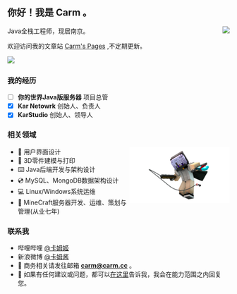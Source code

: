 ## 你好！我是 **Carm** 。
<img align="right" src="https://github-readme-stats.vercel.app/api?username=CarmJos&show_icons=true&locale=cn&hide_title=true" />
Java全栈工程师，现居南京。

欢迎访问我的文章站 [Carm's Pages](https://pages.carm.cc) ,不定期更新。

![](https://visitor-badge.glitch.me/badge?page_id=carmjos.readme)

### 我的经历
- [ ] **你的世界Java版服务器** 项目总管
- [x] **Kar Netowrk** 创始人、负责人
- [x] **KarStudio** 创始人、领导人 

### 相关领域
<img align="right" height=45% width=45% src="https://github.com/CarmJos/CarmJos/blob/main/img/minecraft/3d-render/rd-2.png" />

- 🎥 用户界面设计
- 📐 3D零件建模与打印
- ⌨️ Java后端开发与架构设计
- 💿 MySQL、MongoDB数据架构设计
- 💻 Linux/Windows系统运维
- 💎 MineCraft服务器开发、运维、策划与管理(从业七年)

### 联系我
- 哔哩哔哩 [@卡姆姬](https://space.bilibili.com/14172948)
- 新浪微博 [@卡姆酱](https://weibo.com/2631818190)
- 📧 商务相关请发往邮箱 **carm@carm.cc** 。
- 💬 如果有任何建议或问题，都可以[在这里](https://github.com/CarmJos/CarmJos/issues)告诉我，我会在能力范围之内回复您。

<!--使用协议： 若您喜欢本介绍页的排版设计，想要直接使用，请在文件最后注释中添加我的ID与GitHub主页地址，如下一行所示。-->
<!--文章排版来自 @CarmJos https://github.com/CarmJos (请勿删除本行)-->
